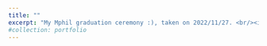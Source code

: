 ```yaml
---
title: ""
excerpt: "My Mphil graduation ceremony :), taken on 2022/11/27. <br/><img src='/images/1.jpg'>"
#collection: portfolio
---
```

